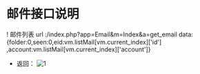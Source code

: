 # 邮件接口说明
! 邮件列表
url :/index.php?app=Email&m=Index&a=get_email
data:{folder:0,seen:0,eid:vm.listMail[vm.current_index]['id'] ,account:vm.listMail[vm.current_index]['account']}
* 返回：
![1](http://192.168.1.240/uploads/ranmufei/apps/47a463c624/1.jpg)
